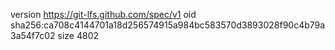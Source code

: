 version https://git-lfs.github.com/spec/v1
oid sha256:ca708c4144701a18d256574915a984bc583570d3893028f90c4b79a3a54f7c02
size 4802
